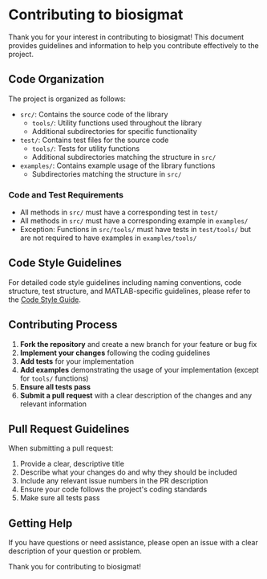 # Contributing to biosigmat

Thank you for your interest in contributing to biosigmat! This document provides guidelines and information to help you contribute effectively to the project.

## Code Organization

The project is organized as follows:

- `src/`: Contains the source code of the library
  - `tools/`: Utility functions used throughout the library
  - Additional subdirectories for specific functionality
- `test/`: Contains test files for the source code
  - `tools/`: Tests for utility functions
  - Additional subdirectories matching the structure in `src/`
- `examples/`: Contains example usage of the library functions
  - Subdirectories matching the structure in `src/`

### Code and Test Requirements

- All methods in `src/` must have a corresponding test in `test/`
- All methods in `src/` must have a corresponding example in `examples/`
- Exception: Functions in `src/tools/` must have tests in `test/tools/` but are not required to have examples in `examples/tools/`

## Code Style Guidelines

For detailed code style guidelines including naming conventions, code structure, test structure, and MATLAB-specific guidelines, please refer to the [Code Style Guide](docs/code-style-guide.md).

## Contributing Process

1. **Fork the repository** and create a new branch for your feature or bug fix
2. **Implement your changes** following the coding guidelines
3. **Add tests** for your implementation
4. **Add examples** demonstrating the usage of your implementation (except for `tools/` functions)
5. **Ensure all tests pass**
6. **Submit a pull request** with a clear description of the changes and any relevant information

## Pull Request Guidelines

When submitting a pull request:

1. Provide a clear, descriptive title
2. Describe what your changes do and why they should be included
3. Include any relevant issue numbers in the PR description
4. Ensure your code follows the project's coding standards
5. Make sure all tests pass

## Getting Help

If you have questions or need assistance, please open an issue with a clear description of your question or problem.

Thank you for contributing to biosigmat!
